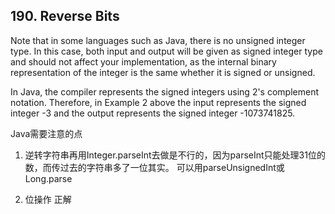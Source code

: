 ## 190. Reverse Bits
Note that in some languages such as Java, there is no unsigned integer type. In this case, both input and output will be given as signed integer type and should not affect your implementation, as the internal binary representation of the integer is the same whether it is signed or unsigned.

In Java, the compiler represents the signed integers using 2's complement notation. Therefore, in Example 2 above the input represents the signed integer -3 and the output represents the signed integer -1073741825.

Java需要注意的点

1. 逆转字符串再用Integer.parseInt去做是不行的，因为parseInt只能处理31位的数，而传过去的字符串多了一位其实。
可以用parseUnsignedInt或Long.parse

2. 位操作 正解